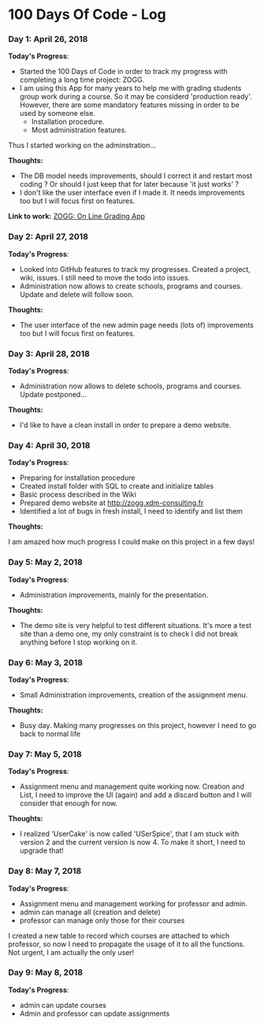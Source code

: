 # 100 Days Of Code - Log

### Day 1: April 26, 2018

**Today's Progress**: 

- Started the 100 Days of Code in order to track my progress with completing a long time project: ZOGG.
- I am using this App for many years to help me with grading students group work during a course. So it may be considerd 'production ready'. However, there are some mandatory features missing in order to be used by someone else.
    - Installation procedure.
    - Most administration features.

Thus I started working on the adminstration...

**Thoughts:**

- The DB model needs improvements, should I correct it and restart most coding ? Or should I just keep that for later because 'it just works' ?
- I don't like the user interface even if I made it. It needs improvements too but I will focus first on features.

**Link to work:** [ZOGG: On Line Grading App](https://github.com/marcyves/ZOGG)

### Day 2: April 27, 2018

**Today's Progress**: 

- Looked into GitHub features to track my progresses. Created a project, wiki, issues. I still need to move the todo into issues.
- Administration now allows to create schools, programs and courses. Update and delete will follow soon.

**Thoughts:**

- The user interface of the new admin page needs (lots of) improvements too but I will focus first on features.

### Day 3: April 28, 2018

**Today's Progress**: 

- Administration now allows to delete schools, programs and courses. Update postponed... 

**Thoughts:**

- I'd like to have a clean install in order to prepare a demo website.

### Day 4: April 30, 2018

**Today's Progress**: 

- Preparing for installation procedure
- Created install folder with SQL to create and initialize tables
- Basic process described in the Wiki
- Prepared demo website at http://zogg.xdm-consulting.fr 
- Identified a lot of bugs in fresh install, I need to identify and list them

**Thoughts:**

I am amazed how much progress I could make on this project in a few days!

### Day 5: May 2, 2018

**Today's Progress**: 

- Administration improvements, mainly for the presentation. 

**Thoughts:**

- The demo site is very helpful to test different situations. It's more a test site than a demo one, my only constraint is to check I did not break anything before I stop working on it.

### Day 6: May 3, 2018

**Today's Progress**: 

- Small Administration improvements, creation of the assignment menu. 

**Thoughts:**

- Busy day. Making many progresses on this project, however I need to go back to normal life

### Day 7: May 5, 2018

**Today's Progress**: 

- Assignment menu and management quite working now. Creation and List, I need to improve the UI (again) and add a discard button and I will consider that enough for now.

**Thoughts:**

- I realized 'UserCake' is now called 'USerSpice', that I am stuck with version 2 and the current version is now 4. To make it short, I need to upgrade that!

### Day 8: May 7, 2018

**Today's Progress**: 

- Assignment menu and management working for professor and admin.
- admin can manage all (creation and delete)
- professor can manage only those for their courses

I created a new table to record which courses are attached to which professor, so now I need to propagate the usage of it to all the functions. Not urgent, I am actually the only user!

### Day 9: May 8, 2018

**Today's Progress**: 

- admin can update courses
- Admin and professor can update assignments
